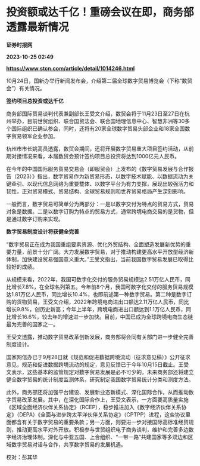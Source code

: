 # 投资额或达千亿！重磅会议在即，商务部透露最新情况
**证券时报网**

**2023-10-25 02:49**

**https://www.stcn.com/article/detail/1014246.html**

10月24日，国新办举行新闻发布会，介绍第二届全球数字贸易博览会（下称“数贸会”）有关情况。

**签约项目总投资或达千亿**

商务部国际贸易谈判代表兼副部长王受文介绍，数贸会将于11月23日至27日在杭州举办，目前世贸组织、联合国贸法会、联合国地理信息中心、智慧非洲等30多个国际组织已确认参会，同时，还将有20家全球数字贸易头部企业和18家全国数字贸易领军企业参加。

杭州市市长姚高员透露，数贸会期间，还将开展数字贸易重大项目签约活动，从前期对接情况来看，本届数贸会预计签约项目总投资将达到1000亿元人民币。

在今年的中国国际服务贸易交易会（即服贸会）上发布的《数字贸易发展与合作报告（2023）》指出，数字贸易作为新贸易形态，以数字技术赋能、以数据流动为关键牵引、以现代信息网络为重要载体、以数字平台为有力支撑，展现出较强活力和韧性，正对贸易模式、贸易结构、全球贸易规则和世界贸易格局产生深刻影响。

一般而言，数字贸易可简单分为两部分：一是以数字交付为特点的贸易方式，贸易对象是数据。二是以数字订购为特点的贸易方式，通常跨境电商交易的是货物，但是通过数字订购来实现。

**数字贸易制度设计将获健全完善**

“数字贸易正在成为我国重组要素资源、优化外贸结构、全面塑造发展新优势的重要力量，前景十分广阔。大力发展数字贸易，对于推动构建更高水平开放型经济新体制，加快建设贸易强国意义重大。”王受文指出，当前我国数字贸易发展已取得比较好的成绩。

从规模来看，2022年，我国可数字化交付的服务贸易规模达2.51万亿人民币，同比增长7.8%，在全球名列第五。今年前8个月，我国可数字化交付的服务贸易规模达1.81万亿人民币，同比增长10.4%，也即前述第一种数字贸易。第二种是数字订购的货物贸易，王受文介绍，2022年跨境电商进出口额达2.11万亿人民币，同比增长9.8%，创历史新高；今年上半年，跨境电商进出口额达到1.1万亿人民币，同比增长16.6%，较去年的增速进一步加快。目前，中国已成为全球跨境电商生态链最为完善的国家之一。

王受文透露，推动数字贸易改革创新发展，商务部将会同有关部门进一步健全完善制度设计。

国家网信办已于9月28日就《规范和促进数据跨境流动（征求意见稿）》公开征求意见，规范和促进数据跨境流动的规定，意见反馈已于今年10月15日截止。王受文表示，这些基本的监管规定对数字贸易发展是必不可少的，未来商务部还将建立健全数字贸易的统计制度监测体系，研究制定我国数字贸易统计分类和测度方法。

此外，商务部还将加强平台建设、发展新业态新模式、深化国际合作，从而推动数字贸易改革发展。其中，在深化国际合作上，王受文表示，一方面要高质量实施《区域全面经济伙伴关系协定》（RCEP），稳步推进加入《数字经济伙伴关系协定》（DEPA）《全面与进步跨太平洋伙伴关系协定》（CPTPP）进程，这些协议里面都含有关于数字贸易的重要条款；另一方面，则要进一步对接国际高标准经贸规则，推动更高水平对外开放。积极参与世贸组织电子商务谈判，维护和完善多边数字经济治理体制。深化与中亚五国、上合组织、“一带一路”共建国家等多双边和区域数字贸易对话与合作，共享数字贸易的发展机遇。

校对：彭其华